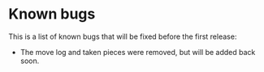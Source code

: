 # Known bugs

This is a list of known bugs that will be fixed before the first release:

- The move log and taken pieces were removed, but will be added back soon.
